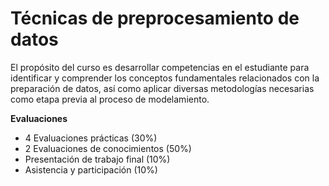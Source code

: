 # Técnicas de preprocesamiento de datos

El propósito del curso es desarrollar competencias en el estudiante para identificar y comprender los conceptos fundamentales relacionados con la preparación de datos, así como aplicar diversas metodologías necesarias como etapa previa al proceso de modelamiento.

**Evaluaciones**

  - 4 Evaluaciones prácticas (30%)
  - 2 Evaluaciones de conocimientos (50%)
  - Presentación de trabajo final (10%)
  - Asistencia y participación (10%)
  
